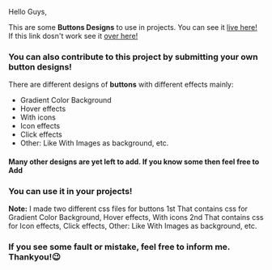 Hello Guys,

This are some **Buttons Designs**  to use in projects. You can see it [live here!](http://tilakjain123.github.io/Buttons/)
If this link dosn't work see it [over here!](http://buttondesigns.netlify.app/Buttons/)
### You can also contribute to this project by submitting your own button designs!
There are different designs of **buttons** with different effects mainly:
* Gradient Color Background
* Hover effects
* With icons
* Icon effects
* Click effects
* Other: Like With Images as background, etc.
#### Many other designs are yet left to add. If you know some then feel free to **Add** 
 ### You can use it in your projects!
**Note:** I made two different css files for buttons 1st That contains css for Gradient Color Background, Hover effects, With icons
2nd That contains css for Icon effects, Click effects, Other: Like With Images as background, etc.
### If you see some fault or mistake, feel free to inform me. Thankyou!😉
